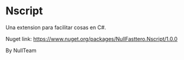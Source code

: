 # Nscript
Una extension para facilitar cosas en C#.

Nuget link: https://www.nuget.org/packages/NullFasttero.Nscript/1.0.0

By NullTeam

